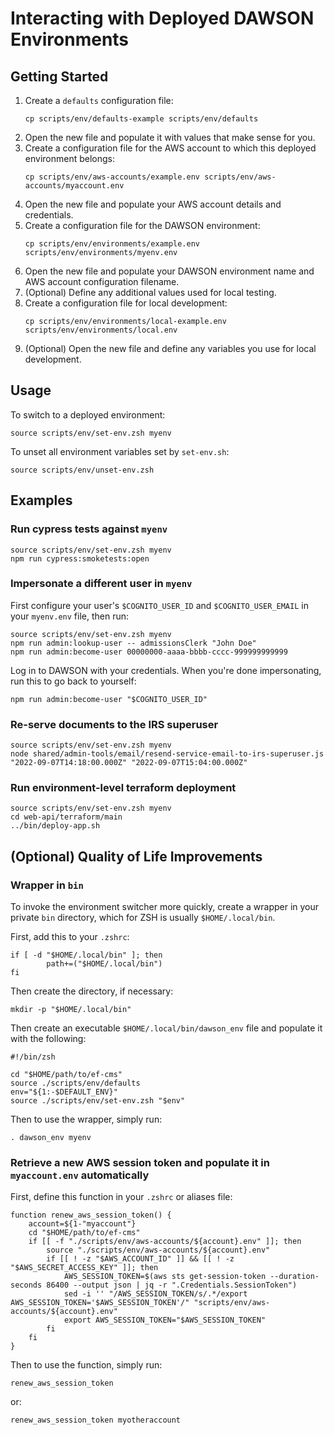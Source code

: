 # Interacting with Deployed DAWSON Environments

## Getting Started

1. Create a `defaults` configuration file:
    ```
   cp scripts/env/defaults-example scripts/env/defaults
   ```
1. Open the new file and populate it with values that make sense for you.
1. Create a configuration file for the AWS account to which this deployed environment belongs:
    ```
    cp scripts/env/aws-accounts/example.env scripts/env/aws-accounts/myaccount.env
    ```
1. Open the new file and populate your AWS account details and credentials.
1. Create a configuration file for the DAWSON environment:
    ```
    cp scripts/env/environments/example.env scripts/env/environments/myenv.env
    ```
1. Open the new file and populate your DAWSON environment name and AWS account configuration filename.
1. (Optional) Define any additional values used for local testing.
1. Create a configuration file for local development:
    ```
   cp scripts/env/environments/local-example.env scripts/env/environments/local.env
   ```
1. (Optional) Open the new file and define any variables you use for local development.

## Usage

To switch to a deployed environment:
```
source scripts/env/set-env.zsh myenv
```

To unset all environment variables set by `set-env.sh`:
```
source scripts/env/unset-env.zsh
```

## Examples

### Run cypress tests against `myenv`

```
source scripts/env/set-env.zsh myenv
npm run cypress:smoketests:open
```

### Impersonate a different user in `myenv`

First configure your user's `$COGNITO_USER_ID` and `$COGNITO_USER_EMAIL` in your `myenv.env` file, then run:
```
source scripts/env/set-env.zsh myenv
npm run admin:lookup-user -- admissionsClerk "John Doe"
npm run admin:become-user 00000000-aaaa-bbbb-cccc-999999999999
```
Log in to DAWSON with your credentials. When you're done impersonating, run this to go back to yourself:
```
npm run admin:become-user "$COGNITO_USER_ID"
```

### Re-serve documents to the IRS superuser

```
source scripts/env/set-env.zsh myenv
node shared/admin-tools/email/resend-service-email-to-irs-superuser.js "2022-09-07T14:18:00.000Z" "2022-09-07T15:04:00.000Z"
```

### Run environment-level terraform deployment

```
source scripts/env/set-env.zsh myenv
cd web-api/terraform/main
../bin/deploy-app.sh
```

## (Optional) Quality of Life Improvements

### Wrapper in `bin`

To invoke the environment switcher more quickly, create a wrapper in your private `bin` directory, which for ZSH is usually `$HOME/.local/bin`.

First, add this to your `.zshrc`:
```
if [ -d "$HOME/.local/bin" ]; then
        path+=("$HOME/.local/bin")
fi
```
Then create the directory, if necessary:
```
mkdir -p "$HOME/.local/bin"
```
Then create an executable `$HOME/.local/bin/dawson_env` file and populate it with the following:
```
#!/bin/zsh

cd "$HOME/path/to/ef-cms"
source ./scripts/env/defaults
env="${1:-$DEFAULT_ENV}"
source ./scripts/env/set-env.zsh "$env"
```
Then to use the wrapper, simply run:
```
. dawson_env myenv
```

### Retrieve a new AWS session token and populate it in `myaccount.env` automatically

First, define this function in your `.zshrc` or aliases file:
```
function renew_aws_session_token() {
    account=${1-"myaccount"}
    cd "$HOME/path/to/ef-cms"
    if [[ -f "./scripts/env/aws-accounts/${account}.env" ]]; then
        source "./scripts/env/aws-accounts/${account}.env"
        if [[ ! -z "$AWS_ACCOUNT_ID" ]] && [[ ! -z "$AWS_SECRET_ACCESS_KEY" ]]; then
            AWS_SESSION_TOKEN=$(aws sts get-session-token --duration-seconds 86400 --output json | jq -r ".Credentials.SessionToken")
            sed -i '' "/AWS_SESSION_TOKEN/s/.*/export AWS_SESSION_TOKEN='$AWS_SESSION_TOKEN'/" "scripts/env/aws-accounts/${account}.env"
            export AWS_SESSION_TOKEN="$AWS_SESSION_TOKEN"
        fi
    fi
}
```
Then to use the function, simply run:
```
renew_aws_session_token
```
or:
```
renew_aws_session_token myotheraccount
```
